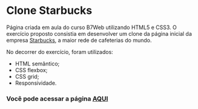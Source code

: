 # **Clone Starbucks**

Página criada em aula do curso B7Web utilizando HTML5 e CSS3.
O exercício proposto consistia em desenvolver um clone da página inicial da empresa [Starbucks](https://www.starbucks.com.br/home), a maior rede de cafeterias do mundo.

No decorrer do exercício, foram utilizados:

* HTML semântico;
* CSS flexbox;
* CSS grid;
* Responsividade.

### Você pode acessar a página [AQUI](https://anadasilva87.github.io/CloneStarbucks/) 
